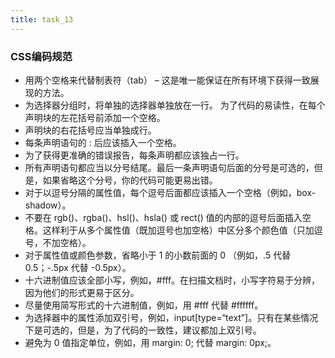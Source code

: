 ```yaml
---
title: task_13
---
```

### CSS编码规范

 - 用两个空格来代替制表符（tab） – 这是唯一能保证在所有环境下获得一致展现的方法。
 - 为选择器分组时，将单独的选择器单独放在一行。 为了代码的易读性，在每个声明块的左花括号前添加一个空格。
 - 声明块的右花括号应当单独成行。
 - 每条声明语句的 : 后应该插入一个空格。
 - 为了获得更准确的错误报告，每条声明都应该独占一行。
 - 所有声明语句都应当以分号结尾。最后一条声明语句后面的分号是可选的，但是，如果省略这个分号，你的代码可能更易出错。
 - 对于以逗号分隔的属性值，每个逗号后面都应该插入一个空格（例如，box-shadow）。
 - 不要在 rgb()、rgba()、hsl()、hsla() 或 rect()
   值的内部的逗号后面插入空格。这样利于从多个属性值（既加逗号也加空格）中区分多个颜色值（只加逗号，不加空格）。
 - 对于属性值或颜色参数，省略小于 1 的小数前面的 0 （例如，.5 代替 0.5；-.5px 代替 -0.5px）。
 - 十六进制值应该全部小写，例如，#fff。在扫描文档时，小写字符易于分辨，因为他们的形式更易于区分。
 - 尽量使用简写形式的十六进制值，例如，用 #fff 代替 #ffffff。
 - 为选择器中的属性添加双引号，例如，input[type=“text”]。只有在某些情况下是可选的，但是，为了代码的一致性，建议都加上双引号。
 - 避免为 0 值指定单位，例如，用 margin: 0; 代替 margin: 0px;。